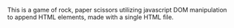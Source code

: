 This is a game of rock, paper scissors utilizing javascript DOM manipulation to append HTML elements, made with a single HTML file.